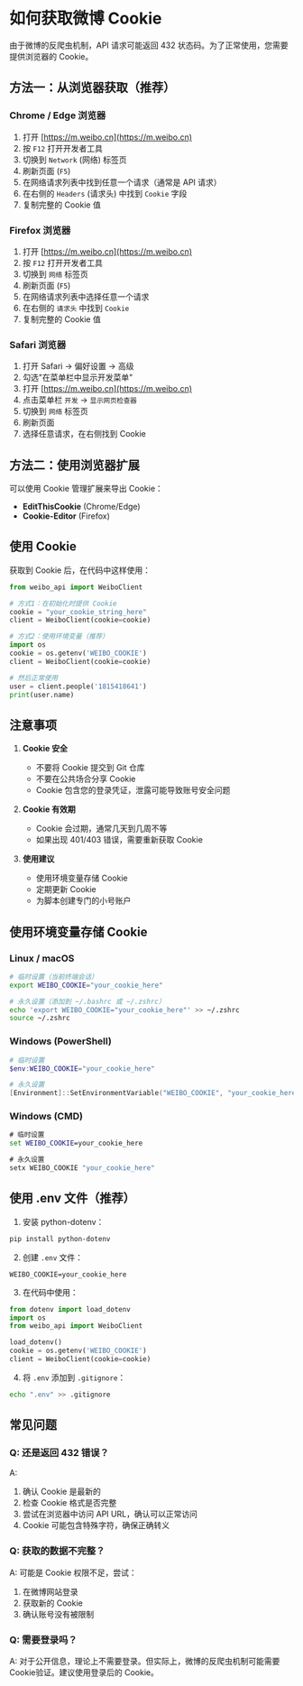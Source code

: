 # 如何获取微博 Cookie

由于微博的反爬虫机制，API 请求可能返回 432 状态码。为了正常使用，您需要提供浏览器的 Cookie。

## 方法一：从浏览器获取（推荐）

### Chrome / Edge 浏览器

1. 打开 [https://m.weibo.cn](https://m.weibo.cn)
2. 按 `F12` 打开开发者工具
3. 切换到 `Network` (网络) 标签页
4. 刷新页面 (`F5`)
5. 在网络请求列表中找到任意一个请求（通常是 API 请求）
6. 在右侧的 `Headers` (请求头) 中找到 `Cookie` 字段
7. 复制完整的 Cookie 值

### Firefox 浏览器

1. 打开 [https://m.weibo.cn](https://m.weibo.cn)
2. 按 `F12` 打开开发者工具
3. 切换到 `网络` 标签页
4. 刷新页面 (`F5`)
5. 在网络请求列表中选择任意一个请求
6. 在右侧的 `请求头` 中找到 `Cookie`
7. 复制完整的 Cookie 值

### Safari 浏览器

1. 打开 Safari -> 偏好设置 -> 高级
2. 勾选"在菜单栏中显示开发菜单"
3. 打开 [https://m.weibo.cn](https://m.weibo.cn)
4. 点击菜单栏 `开发` -> `显示网页检查器`
5. 切换到 `网络` 标签页
6. 刷新页面
7. 选择任意请求，在右侧找到 Cookie

## 方法二：使用浏览器扩展

可以使用 Cookie 管理扩展来导出 Cookie：

- **EditThisCookie** (Chrome/Edge)
- **Cookie-Editor** (Firefox)

## 使用 Cookie

获取到 Cookie 后，在代码中这样使用：

```python
from weibo_api import WeiboClient

# 方式1：在初始化时提供 Cookie
cookie = "your_cookie_string_here"
client = WeiboClient(cookie=cookie)

# 方式2：使用环境变量（推荐）
import os
cookie = os.getenv('WEIBO_COOKIE')
client = WeiboClient(cookie=cookie)

# 然后正常使用
user = client.people('1815418641')
print(user.name)
```

## 注意事项

1. **Cookie 安全**
   - 不要将 Cookie 提交到 Git 仓库
   - 不要在公共场合分享 Cookie
   - Cookie 包含您的登录凭证，泄露可能导致账号安全问题

2. **Cookie 有效期**
   - Cookie 会过期，通常几天到几周不等
   - 如果出现 401/403 错误，需要重新获取 Cookie

3. **使用建议**
   - 使用环境变量存储 Cookie
   - 定期更新 Cookie
   - 为脚本创建专门的小号账户

## 使用环境变量存储 Cookie

### Linux / macOS

```bash
# 临时设置（当前终端会话）
export WEIBO_COOKIE="your_cookie_here"

# 永久设置（添加到 ~/.bashrc 或 ~/.zshrc）
echo 'export WEIBO_COOKIE="your_cookie_here"' >> ~/.zshrc
source ~/.zshrc
```

### Windows (PowerShell)

```powershell
# 临时设置
$env:WEIBO_COOKIE="your_cookie_here"

# 永久设置
[Environment]::SetEnvironmentVariable("WEIBO_COOKIE", "your_cookie_here", "User")
```

### Windows (CMD)

```cmd
# 临时设置
set WEIBO_COOKIE=your_cookie_here

# 永久设置
setx WEIBO_COOKIE "your_cookie_here"
```

## 使用 .env 文件（推荐）

1. 安装 python-dotenv：
```bash
pip install python-dotenv
```

2. 创建 `.env` 文件：
```
WEIBO_COOKIE=your_cookie_here
```

3. 在代码中使用：
```python
from dotenv import load_dotenv
import os
from weibo_api import WeiboClient

load_dotenv()
cookie = os.getenv('WEIBO_COOKIE')
client = WeiboClient(cookie=cookie)
```

4. 将 `.env` 添加到 `.gitignore`：
```bash
echo ".env" >> .gitignore
```

## 常见问题

### Q: 还是返回 432 错误？
A: 
1. 确认 Cookie 是最新的
2. 检查 Cookie 格式是否完整
3. 尝试在浏览器中访问 API URL，确认可以正常访问
4. Cookie 可能包含特殊字符，确保正确转义

### Q: 获取的数据不完整？
A: 可能是 Cookie 权限不足，尝试：
1. 在微博网站登录
2. 获取新的 Cookie
3. 确认账号没有被限制

### Q: 需要登录吗？
A: 对于公开信息，理论上不需要登录。但实际上，微博的反爬虫机制可能需要Cookie验证。建议使用登录后的 Cookie。


